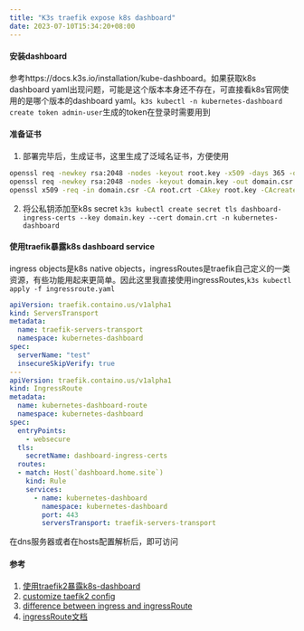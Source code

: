```yaml
---
title: "K3s traefik expose k8s dashboard"
date: 2023-07-10T15:34:20+08:00
---
```

#### 安装dashboard
参考https://docs.k3s.io/installation/kube-dashboard。如果获取k8s dashboard yaml出现问题，可能是这个版本本身还不存在，可直接看k8s官网使用的是哪个版本的dashboard yaml。`k3s kubectl -n kubernetes-dashboard create token admin-user`生成的token在登录时需要用到

#### 准备证书
1. 部署完毕后，生成证书，这里生成了泛域名证书，方便使用
```bash
openssl req -newkey rsa:2048 -nodes -keyout root.key -x509 -days 365 -out root.crt -subj "/CN=Root CA"
openssl req -newkey rsa:2048 -nodes -keyout domain.key -out domain.csr -subj "/CN=home.site" -reqexts SAN -config <(cat /etc/ssl/openssl.cnf <(printf "[SAN]\nsubjectAltName=DNS:home.site,DNS:*.home.site"))
openssl x509 -req -in domain.csr -CA root.crt -CAkey root.key -CAcreateserial -out domain.crt -days 365 -extensions SAN -extfile <(cat /etc/ssl/openssl.cnf <(printf "[SAN]\nsubjectAltName=DNS:home.site,DNS:*.home.site"))
```
2. 将公私钥添加至k8s secret `k3s kubectl create secret tls dashboard-ingress-certs --key domain.key --cert domain.crt -n kubernetes-dashboard`

#### 使用traefik暴露k8s dashboard service
ingress objects是k8s native objects，ingressRoutes是traefik自己定义的一类资源，有些功能用起来更简单。因此这里我直接使用ingressRoutes,`k3s kubectl apply -f ingressroute.yaml`
```yaml
apiVersion: traefik.containo.us/v1alpha1
kind: ServersTransport
metadata:
  name: traefik-servers-transport
  namespace: kubernetes-dashboard
spec:
  serverName: "test"
  insecureSkipVerify: true
---
apiVersion: traefik.containo.us/v1alpha1
kind: IngressRoute
metadata:
  name: kubernetes-dashboard-route
  namespace: kubernetes-dashboard
spec:
  entryPoints:
    - websecure
  tls:
    secretName: dashboard-ingress-certs
  routes:
  - match: Host(`dashboard.home.site`)
    kind: Rule
    services:
      - name: kubernetes-dashboard
        namespace: kubernetes-dashboard
        port: 443
        serversTransport: traefik-servers-transport
```
在dns服务器或者在hosts配置解析后，即可访问

#### 参考
1. [使用traefik2暴露k8s-dashboard](https://blog.zeromake.com/pages/traefik2-configure-dashboard/)
2. [customize taefik2 config](https://github.com/k3s-io/k3s/issues/4589)
3. [difference between ingress and ingressRoute](https://community.traefik.io/t/what-is-the-difference-between-ingress-and-ingressroute/10864)
4. [ingressRoute文档](https://doc.traefik.io/traefik/providers/kubernetes-crd/)
